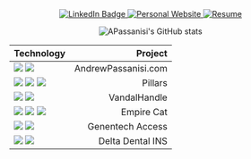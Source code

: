 <div align="center">
    <a href="https://www.linkedin.com/in/andrew-passanisi-b93ab48a/">
    <img src="https://img.shields.io/badge/-APassanisi-blue?logo=linkedin&style=for-the-badge" alt="LinkedIn Badge"/>
  </a>
  <a href="https://www.AndrewPassanisi.com">
    <img src="https://img.shields.io/badge/Me%3A-AndrewPassanisi.com-orange?style=for-the-badge" alt="Personal Website"/>
  </a>
  <a href="https://www.AndrewPassanisi.com/PassanisiAndrewResume.pdf">
    <img src="https://shields.io/badge/Resume-grey?logo=adobeacrobatreader&style=for-the-badge" alt="Resume"/>
  </a>

![APassanisi's GitHub stats](https://github-readme-stats.vercel.app/api?username=apassanisi&hide=contribs,stars&count_private=true&show_icons=true&theme=gruvbox&layout=compact)

| Technology                                                                                                                                                                                                                                             |             Project |
| :----------------------------------------------------------------------------------------------------------------------------------------------------------------------------------------------------------------------------------------------------- | ------------------: |
| <img src="https://shields.io/badge/Vue3-gray?logo=vue.js&style=flat-square"/> <img src="https://shields.io/badge/TypeScript-gray?logo=typescript&style=flat-square"/>                                                                                  | AndrewPassanisi.com |
| <img src="https://shields.io/badge/React-gray?logo=react&style=flat-square"/> <img src="https://shields.io/badge/Vue3-gray?logo=vue.js&style=flat-square"/> <img src="https://shields.io/badge/TypeScript-gray?logo=typescript&style=flat-square"/>    |             Pillars |
| <img src="https://shields.io/badge/Node.js-gray?logo=node.js&style=flat-square" /> <img src="https://shields.io/badge/NPM-gray?logo=npm&style=flat-square"/>                                                                                           |        VandalHandle |
| <img src="https://shields.io/badge/Vue2-gray?logo=vue.js&style=flat-square"/> <img src="https://shields.io/badge/AmazonAWS-gray?logo=amazonaws&style=flat-square"/> <img src="https://shields.io/badge/Node.js-gray?logo=node.js&style=flat-square" /> |          Empire Cat |
| <img src="https://shields.io/badge/HTML5-gray?logo=html5&style=flat-square"/> <img src="https://shields.io/badge/SCSS-gray?logo=sass&style=flat-square"/>                                                                                              |    Genentech Access |
| <img src="https://shields.io/badge/HTML5-gray?logo=html5&style=flat-square"/> <img src="https://shields.io/badge/SCSS-gray?logo=sass&style=flat-square"/>                                                                                              |    Delta Dental INS |

</div>
